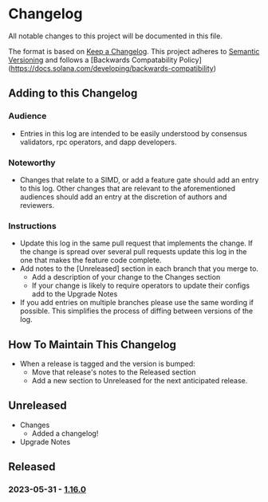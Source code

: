 # Changelog
All notable changes to this project will be documented in this file.

The format is based on [Keep a Changelog](https://keepachangelog.com/en/1.0.0/).
This project adheres to [Semantic Versioning](https://semver.org/spec/v2.0.0.html)
and follows a [Backwards Compatability Policy]
(https://docs.solana.com/developing/backwards-compatibility)

## Adding to this Changelog
### Audience
* Entries in this log are intended to be easily understood by consensus
validators, rpc operators, and dapp developers.

### Noteworthy
* Changes that relate to a SIMD, or add a feature gate should add an entry to
this log. Other changes that are relevant to the aforementioned audiences should
add an entry at the discretion of authors and reviewers.

### Instructions
* Update this log in the same pull request that implements the change. If the
change is spread over several pull requests update this log in the one that
makes the feature code complete.
* Add notes to the [Unreleased] section in each branch that you merge to.
  * Add a description of your change to the Changes section
  * If your change is likely to require operators to update their configs add to
  the Upgrade Notes
* If you add entries on multiple branches please use the same wording if
possible. This simplifies the process of diffing between versions of the log.

## How To Maintain This Changelog
* When a release is tagged and the version is bumped:
  * Move that release's notes to the Released section
  * Add a new section to Unreleased for the next anticipated release.

## Unreleased
* Changes
  * Added a changelog!
* Upgrade Notes

## Released
### 2023-05-31 - [1.16.0](https://github.com/solana-labs/solana/releases/tag/v1.16.0)
